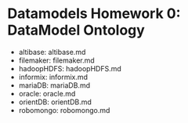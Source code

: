 # Datamodels Homework 0: DataModel Ontology
* altibase: altibase.md
* filemaker: filemaker.md
* hadoopHDFS: hadoopHDFS.md
* informix: informix.md
* mariaDB: mariaDB.md
* oracle: oracle.md
* orientDB: orientDB.md
* robomongo: robomongo.md
